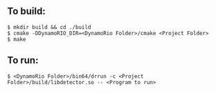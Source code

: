 ## To build:
```
$ mkdir build && cd ./build
$ cmake -DDynamoRIO_DIR=<DynamoRio Folder>/cmake <Project Folder>
$ make
```

## To run:
```
$ <DynamoRio Folder>/bin64/drrun -c <Project Folder>/build/libdetector.so -- <Program to run>
```
